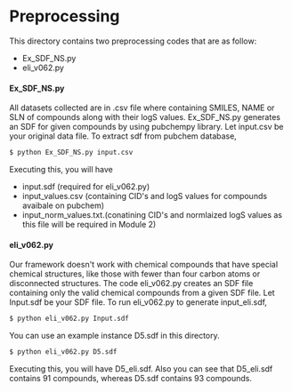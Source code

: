 # Preprocessing
This directory contains two preprocessing codes that are as follow:
- Ex_SDF_NS.py
- eli_v062.py

#### Ex_SDF_NS.py
All datasets collected are in .csv file  where containing SMILES, NAME or SLN of compounds along with their logS values.  Ex_SDF_NS.py generates an SDF for given compounds by using pubchempy library.
Let input.csv be your original data file. To extract sdf from pubchem database,  
```sh
$ python Ex_SDF_NS.py input.csv 
```
Executing this, you will have 
- input.sdf (required for eli_v062.py)
- input_values.csv (containing CID's and logS values for compounds avaibale on pubchem)
- input_norm_values.txt.(conatining CID's and normlaized logS values as this file will be required in Module 2)

#### eli_v062.py 
Our framework doesn't work with chemical compounds that have special chemical structures, like those with fewer than four carbon atoms or disconnected structures. The code eli_v062.py creates an SDF file containing only the valid chemical compounds from a given SDF file.
Let Input.sdf be your SDF file. To run eli_v062.py to generate input_eli.sdf,
```sh
$ python eli_v062.py Input.sdf
```
You can use an example instance D5.sdf in this directory.
```sh
$ python eli_v062.py D5.sdf
```
Executing this, you will have D5_eli.sdf. Also you can see that D5_eli.sdf contains 91 compounds, whereas D5.sdf contains 93 compounds.